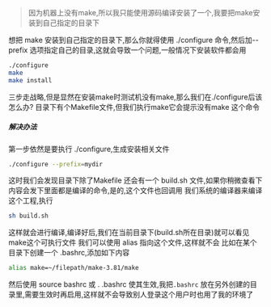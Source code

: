 > 因为机器上没有make,所以我只能使用源码编译安装了一个,我要把make安装到自己指定的目录下

想把 make 安装到自己指定的目录下,那么你就得使用 ./configure 命令,然后加--prefix 选项指定自己的目录,这就会导致一个问题,一般情况下安装软件都会用
```bash
./configure
make
make install
```
三步走战略,但是显然在安装make时测试机没有make,那么我们在./configure后该怎么办?
目录下有个Makefile文件,但我们执行make它会提示没有make 这个命令
##### 解决办法
第一步依然是要执行 ./configure,生成安装相关文件
```bash
./configure --prefix=mydir
```
这时我们会发现目录下除了Makefile 还会有一个 build.sh 文件,如果你稍微查看下内容会发下里面都是编译的命令,是的,这个文件也回调用 我们系统的编译器来编译这个工程,执行
```bash
sh build.sh
```
这样就会进行编译,编译好后,我们在当前目录下(build.sh所在目录)就可以看见make这个可执行文件
我们可以使用 alias 指向这个文件,这样就不会
比如在某个目录下创建一个 .bashrc,添加如下内容
```bash
alias make=~/filepath/make-3.81/make
```
然后使用 source bashrc 或 . .bashrc 使其生效,我把`.bashrc` 放在另外创建的目录里,需要生效时再启用,这样就不会导致别人登录这个用户时也用了我的环境了
